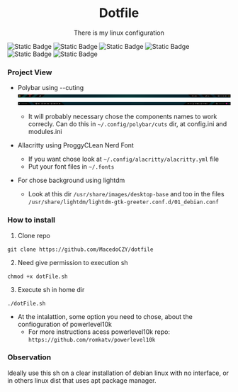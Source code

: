 <h1 align="center"> Dotfile </h1>

<p align="center"> There is my linux configuration </p>

![Static Badge](https://img.shields.io/badge/debian-12-blue?style=for-the-badge) ![Static Badge](https://img.shields.io/badge/i3wm-purple?style=for-the-badge) ![Static Badge](https://img.shields.io/badge/lightdm-white?style=for-the-badge) ![Static Badge](https://img.shields.io/badge/alacritty-brown?style=for-the-badge) ![Static Badge](https://img.shields.io/badge/polybar-orange?style=for-the-badge) ![Static Badge](https://img.shields.io/badge/zsh-gren?style=for-the-badge)

###  Project View
- Polybar using --cuting
![image description](https://github.com/MacedoCZY/dotfile/blob/main/topBar.png)
![image description](https://github.com/MacedoCZY/dotfile/blob/main/botoomBar.png)
  - It will probably necessary chose the components names to work correcly. Can do this in ```~/.config/polybar/cuts``` dir, at config.ini and modules.ini

- Allacritty using ProggyCLean Nerd Font
  - If you want chose look at ```~/.config/alacritty/alacritty.yml``` file
  - Put your font files in ```~/.fonts```
 
- For chose background using lightdm
  - Look at this dir ```/usr/share/images/desktop-base``` and too in the files ```/usr/share/lightdm/lightdm-gtk-greeter.conf.d/01_debian.conf```

###  How to install
1. Clone repo
```
git clone https://github.com/MacedoCZY/dotfile
```
2. Need give permission to execution sh
```
chmod +x dotFile.sh
```
3. Execute sh in home dir
```
./dotFile.sh
```
  - At the intalattion, some option you need to chose, about the confioguration of powerlevel10k
    - For more instructions acess powerlevel10k repo: ```https://github.com/romkatv/powerlevel10k ```

###  Observation
Ideally use this sh on a clear installation of debian linux with no interface, or in others linux dist that uses apt package manager.
